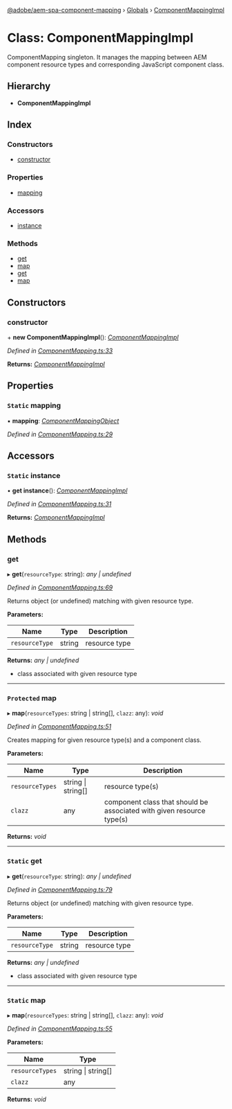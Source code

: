 [@adobe/aem-spa-component-mapping](../README.md) › [Globals](../globals.md) › [ComponentMappingImpl](componentmappingimpl.md)

# Class: ComponentMappingImpl

ComponentMapping singleton. It manages the mapping between AEM component resource types and corresponding
JavaScript component class.

## Hierarchy

* **ComponentMappingImpl**

## Index

### Constructors

* [constructor](componentmappingimpl.md#constructor)

### Properties

* [mapping](componentmappingimpl.md#static-mapping)

### Accessors

* [instance](componentmappingimpl.md#static-instance)

### Methods

* [get](componentmappingimpl.md#get)
* [map](componentmappingimpl.md#protected-map)
* [get](componentmappingimpl.md#static-get)
* [map](componentmappingimpl.md#static-map)

## Constructors

###  constructor

\+ **new ComponentMappingImpl**(): *[ComponentMappingImpl](componentmappingimpl.md)*

*Defined in [ComponentMapping.ts:33](https://github.com/adobe/aem-spa-component-mapping/blob/0434ea5/src/ComponentMapping.ts#L33)*

**Returns:** *[ComponentMappingImpl](componentmappingimpl.md)*

## Properties

### `Static` mapping

▪ **mapping**: *[ComponentMappingObject](../interfaces/componentmappingobject.md)*

*Defined in [ComponentMapping.ts:29](https://github.com/adobe/aem-spa-component-mapping/blob/0434ea5/src/ComponentMapping.ts#L29)*

## Accessors

### `Static` instance

• **get instance**(): *[ComponentMappingImpl](componentmappingimpl.md)*

*Defined in [ComponentMapping.ts:31](https://github.com/adobe/aem-spa-component-mapping/blob/0434ea5/src/ComponentMapping.ts#L31)*

**Returns:** *[ComponentMappingImpl](componentmappingimpl.md)*

## Methods

###  get

▸ **get**(`resourceType`: string): *any | undefined*

*Defined in [ComponentMapping.ts:69](https://github.com/adobe/aem-spa-component-mapping/blob/0434ea5/src/ComponentMapping.ts#L69)*

Returns object (or undefined) matching with given resource type.

**Parameters:**

Name | Type | Description |
------ | ------ | ------ |
`resourceType` | string | resource type |

**Returns:** *any | undefined*

- class associated with given resource type

___

### `Protected` map

▸ **map**(`resourceTypes`: string | string[], `clazz`: any): *void*

*Defined in [ComponentMapping.ts:51](https://github.com/adobe/aem-spa-component-mapping/blob/0434ea5/src/ComponentMapping.ts#L51)*

Creates mapping for given resource type(s) and a component class.

**Parameters:**

Name | Type | Description |
------ | ------ | ------ |
`resourceTypes` | string &#124; string[] | resource type(s) |
`clazz` | any | component class that should be associated with given resource type(s)  |

**Returns:** *void*

___

### `Static` get

▸ **get**(`resourceType`: string): *any | undefined*

*Defined in [ComponentMapping.ts:79](https://github.com/adobe/aem-spa-component-mapping/blob/0434ea5/src/ComponentMapping.ts#L79)*

Returns object (or undefined) matching with given resource type.

**Parameters:**

Name | Type | Description |
------ | ------ | ------ |
`resourceType` | string | resource type |

**Returns:** *any | undefined*

- class associated with given resource type

___

### `Static` map

▸ **map**(`resourceTypes`: string | string[], `clazz`: any): *void*

*Defined in [ComponentMapping.ts:55](https://github.com/adobe/aem-spa-component-mapping/blob/0434ea5/src/ComponentMapping.ts#L55)*

**Parameters:**

Name | Type |
------ | ------ |
`resourceTypes` | string &#124; string[] |
`clazz` | any |

**Returns:** *void*
